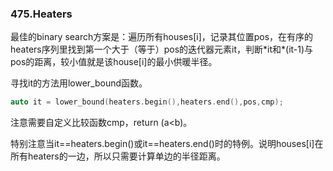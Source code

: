 ### 475.Heaters

最佳的binary search方案是：遍历所有houses[i]，记录其位置pos，在有序的heaters序列里找到第一个大于（等于）pos的迭代器元素it，判断\*it和\*(it-1)与pos的距离，较小值就是该house[i]的最小供暖半径。  

寻找it的方法用lower_bound函数。
```cpp
auto it = lower_bound(heaters.begin(),heaters.end(),pos,cmp);
```
注意需要自定义比较函数cmp，return (a<b)。

特别注意当it==heaters.begin()或it==heaters.end()时的特例。说明houses[i]在所有heaters的一边，所以只需要计算单边的半径距离。
